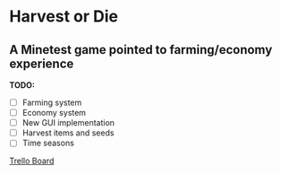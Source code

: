[1]:  https://trello.com/b/QfnrAAE7 "Official Harvest Or Die Trello Board"

# Harvest or Die
## A Minetest game pointed to farming/economy experience

**TODO:**
- [ ] Farming system
- [ ] Economy system
- [ ] New GUI implementation
- [ ] Harvest items and seeds
- [ ] Time seasons

[Trello Board][1]